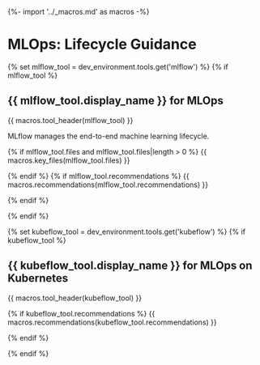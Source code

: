 {%- import '../_macros.md' as macros -%}
# MLOps: Lifecycle Guidance

{% set mlflow_tool = dev_environment.tools.get('mlflow') %}
{% if mlflow_tool %}

## {{ mlflow_tool.display_name }} for MLOps

{{ macros.tool_header(mlflow_tool) }}

MLflow manages the end-to-end machine learning lifecycle.

{% if mlflow_tool.files and mlflow_tool.files|length > 0 %}
{{ macros.key_files(mlflow_tool.files) }}

{% endif %}
{% if mlflow_tool.recommendations %}
{{ macros.recommendations(mlflow_tool.recommendations) }}

{% endif %}

{% endif %}

{% set kubeflow_tool = dev_environment.tools.get('kubeflow') %}
{% if kubeflow_tool %}

## {{ kubeflow_tool.display_name }} for MLOps on Kubernetes

{{ macros.tool_header(kubeflow_tool) }}

{% if kubeflow_tool.recommendations %}
{{ macros.recommendations(kubeflow_tool.recommendations) }}

{% endif %}

{% endif %}
